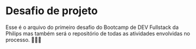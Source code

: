 # Desafio de projeto

Esse é o arquivo do primeiro desafio do Bootcamp de DEV Fullstack da Philips mas também será o repositório de todas as atividades envolvidas no processo. 🧑‍🚀🚀